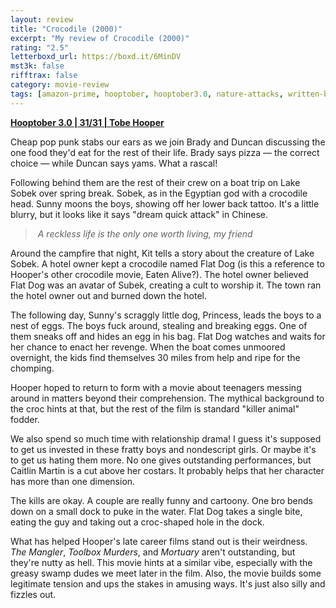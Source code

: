 ```yaml
---
layout: review
title: "Crocodile (2000)"
excerpt: "My review of Crocodile (2000)"
rating: "2.5"
letterboxd_url: https://boxd.it/6MinDV
mst3k: false
rifftrax: false
category: movie-review
tags: [amazon-prime, hooptober, hooptober3.0, nature-attacks, written-by-women]
---
```


<b><a href="https://boxd.it/pRNoI/detail" target="_blank" rel="noopener">Hooptober 3.0 | 31/31 | Tobe Hooper</a></b>

Cheap pop punk stabs our ears as we join Brady and Duncan discussing the one food they'd eat for the rest of their life. Brady says pizza — the correct choice — while Duncan says yams. What a rascal!

Following behind them are the rest of their crew on a boat trip on Lake Sobek over spring break. Sobek, as in the Egyptian god with a crocodile head. Sunny moons the boys, showing off her lower back tattoo. It's a little blurry, but it looks like it says "dream quick attack" in Chinese.

<blockquote><i> A reckless life is the only one worth living, my friend</i></blockquote>Around the campfire that night, Kit tells a story about the creature of Lake Sobek. A hotel owner kept a crocodile named Flat Dog (is this a reference to Hooper's other crocodile movie, Eaten Alive?). The hotel owner believed Flat Dog was an avatar of Subek, creating a cult to worship it. The town ran the hotel owner out and burned down the hotel.

The following day, Sunny's scraggly little dog, Princess, leads the boys to a nest of eggs. The boys fuck around, stealing and breaking eggs. One of them sneaks off and hides an egg in his bag. Flat Dog watches and waits for her chance to enact her revenge. When the boat comes unmoored overnight, the kids find themselves 30 miles from help and ripe for the chomping.

Hooper hoped to return to form with a movie about teenagers messing around in matters beyond their comprehension. The mythical background to the croc hints at that, but the rest of the film is standard "killer animal" fodder.

We also spend so much time with relationship drama! I guess it's supposed to get us invested in these fratty boys and nondescript girls. Or maybe it's to get us hating them more. No one gives outstanding performances, but Caitlin Martin is a cut above her costars. It probably helps that her character has more than one dimension.

The kills are okay. A couple are really funny and cartoony. One bro bends down on a small dock to puke in the water. Flat Dog takes a single bite, eating the guy and taking out a croc-shaped hole in the dock.

What has helped Hooper's late career films stand out is their weirdness. <i>The Mangler</i>, <i>Toolbox Murders</i>, and <i>Mortuary</i> aren't outstanding, but they're nutty as hell. This movie hints at a similar vibe, especially with the greasy swamp dudes we meet later in the film. Also, the movie builds some legitimate tension and ups the stakes in amusing ways. It's just also silly and fizzles out.

